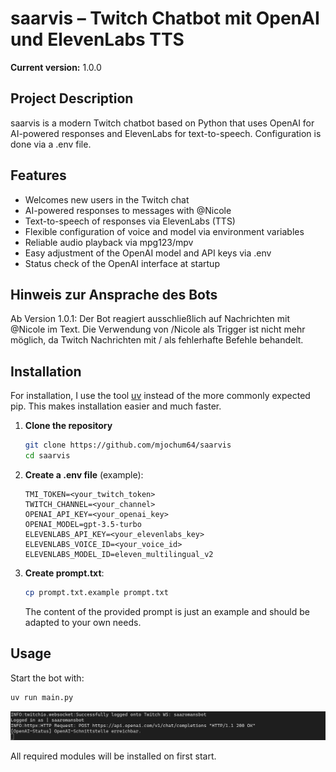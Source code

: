 # saarvis – Twitch Chatbot mit OpenAI und ElevenLabs TTS

**Current version:** 1.0.0

## Project Description

saarvis is a modern Twitch chatbot based on Python that uses OpenAI for AI-powered responses and ElevenLabs for text-to-speech. Configuration is done via a .env file.

## Features

- Welcomes new users in the Twitch chat
- AI-powered responses to messages with @Nicole
- Text-to-speech of responses via ElevenLabs (TTS)
- Flexible configuration of voice and model via environment variables
- Reliable audio playback via mpg123/mpv
- Easy adjustment of the OpenAI model and API keys via .env
- Status check of the OpenAI interface at startup

## Hinweis zur Ansprache des Bots

Ab Version 1.0.1: Der Bot reagiert ausschließlich auf Nachrichten mit @Nicole im Text. Die Verwendung von /Nicole als Trigger ist nicht mehr möglich, da Twitch Nachrichten mit / als fehlerhafte Befehle behandelt.

## Installation

For installation, I use the tool [uv](https://docs.astral.sh/uv/) instead of the more commonly expected pip. This makes installation easier and much faster.

1. **Clone the repository**

   ```bash
   git clone https://github.com/mjochum64/saarvis
   cd saarvis
   ```

2. **Create a .env file** (example):

   ```env
   TMI_TOKEN=<your_twitch_token>
   TWITCH_CHANNEL=<your_channel>
   OPENAI_API_KEY=<your_openai_key>
   OPENAI_MODEL=gpt-3.5-turbo
   ELEVENLABS_API_KEY=<your_elevenlabs_key>
   ELEVENLABS_VOICE_ID=<your_voice_id>
   ELEVENLABS_MODEL_ID=eleven_multilingual_v2
   ```

3. **Create prompt.txt**:

   ```bash
   cp prompt.txt.example prompt.txt   
   ```

   The content of the provided prompt is just an example and should be adapted to your own needs.

## Usage

Start the bot with:

```bash
uv run main.py
```

![alt text](start.png)

All required modules will be installed on first start.
